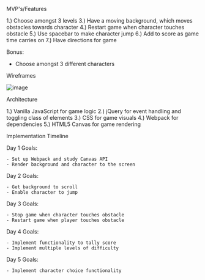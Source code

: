MVP's/Features

1.) Choose amongst 3 levels
3.) Have a moving background, which moves obstacles towards character
4.) Restart game when character touches obstacle
5.) Use spacebar to make character jump
6.) Add to score as game time carries on
7.) Have directions for game

Bonus:

- Choose amongst 3 different characters

Wireframes

![image](https://user-images.githubusercontent.com/29177545/32528999-ed8b4360-c403-11e7-8fd8-83dd4f0e23bb.png)

Architecture

1.) Vanilla JavaScript for game logic
2.) jQuery for event handling and toggling class of elements
3.) CSS for game visuals
4.) Webpack for dependencies
5.) HTML5 Canvas for game rendering

Implementation Timeline

  Day 1 Goals:

    - Set up Webpack and study Canvas API
    - Render background and character to the screen

  Day 2 Goals:

    - Get background to scroll
    - Enable character to jump

  Day 3 Goals:

    - Stop game when character touches obstacle
    - Restart game when player touches obstacle

  Day 4 Goals:

    - Implement functionality to tally score
    - Implement multiple levels of difficulty

  Day 5 Goals:

    - Implement character choice functionality
